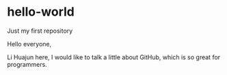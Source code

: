 # hello-world
Just my first repository


Hello everyone,

Li Huajun here, I would like to talk a little about GitHub, which is so great for programmers.
